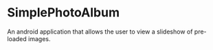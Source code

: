 SimplePhotoAlbum
================
An android application that allows the user to view a slideshow of pre-loaded images.
